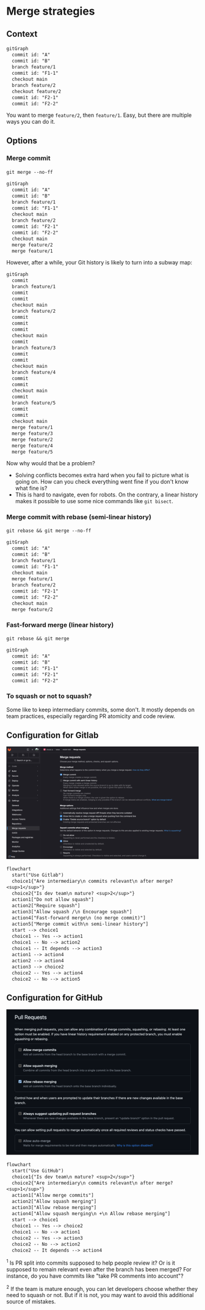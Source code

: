 # Merge strategies

## Context

```mermaid
gitGraph
  commit id: "A"
  commit id: "B"
  branch feature/1
  commit id: "F1-1"
  checkout main
  branch feature/2
  checkout feature/2
  commit id: "F2-1"
  commit id: "F2-2"
```

You want to merge `feature/2`, then `feature/1`. Easy, but there are multiple ways you can do it.

## Options

### Merge commit

`git merge --no-ff`

```mermaid
gitGraph
  commit id: "A"
  commit id: "B"
  branch feature/1
  commit id: "F1-1"
  checkout main
  branch feature/2
  commit id: "F2-1"
  commit id: "F2-2"
  checkout main
  merge feature/2
  merge feature/1
```

However, after a while, your Git history is likely to turn into a subway map:

```mermaid
gitGraph
  commit
  branch feature/1
  commit
  commit
  checkout main
  branch feature/2
  commit
  commit
  commit
  checkout main
  commit
  branch feature/3
  commit
  commit
  checkout main
  branch feature/4
  commit
  commit
  checkout main
  commit
  branch feature/5
  commit
  commit
  checkout main
  merge feature/1
  merge feature/3
  merge feature/2
  merge feature/4
  merge feature/5
```

Now why would that be a problem?

* Solving conflicts becomes extra hard when you fail to picture what is going on. How can you check everything went fine if you don't know what fine is?
* This is hard to navigate, even for robots. On the contrary, a linear history makes it possible to use some nice commands like `git bisect`.

### Merge commit with rebase (semi-linear history)

`git rebase && git merge --no-ff`

```mermaid
gitGraph
  commit id: "A"
  commit id: "B"
  branch feature/1
  commit id: "F1-1"
  checkout main
  merge feature/1
  branch feature/2
  commit id: "F2-1"
  commit id: "F2-2"
  checkout main
  merge feature/2
```

### Fast-forward merge (linear history)

`git rebase && git merge`

```mermaid
gitGraph
  commit id: "A"
  commit id: "B"
  commit id: "F1-1"
  commit id: "F2-1"
  commit id: "F2-2"
```

### To squash or not to squash?

Some like to keep intermediary commits, some don't. It mostly depends on team practices, especially regarding PR atomicity and code review.

## Configuration for Gitlab

<picture>
  <source media="(prefers-color-scheme: light)" srcset="img/light-gitlab_merge_config.png" />
  <img src="img/dark-gitlab_merge_config.png" alt="Gitlab settings" title="Gitlab settings" />
</picture>

```mermaid
flowchart
  start("Use Gitlab")
  choice1{"Are intermediary\n commits relevant\n after merge? <sup>1</sup>"}
  choice2{"Is dev team\n mature? <sup>2</sup>"}
  action1["Do not allow squash"]
  action2["Require squash"]
  action3["Allow squash /\n Encourage squash"]
  action4["Fast-forward merge\n (no merge commit)"]
  action5["Merge commit with\n semi-linear history"]
  start --> choice1
  choice1 -- Yes --> action1
  choice1 -- No --> action2
  choice1 -- It depends --> action3
  action1 --> action4
  action2 --> action4
  action3 --> choice2
  choice2 -- Yes --> action4
  choice2 -- No --> action5
```

## Configuration for GitHub

<picture>
  <source media="(prefers-color-scheme: light)" srcset="img/light-github_merge_config.png" />
  <img src="img/dark-github_merge_config.png" alt="GitHub settings" title="GitHub settings" />
</picture>

```mermaid
flowchart
  start("Use GitHub")
  choice1{"Is dev team\n mature? <sup>2</sup>"}
  choice2{"Are intermediary\n commits relevant\n after merge? <sup>1</sup>"}
  action1["Allow merge commits"]
  action2["Allow squash merging"]
  action3["Allow rebase merging"]
  action4["Allow squash merging\n +\n Allow rebase merging"]
  start --> choice1
  choice1 -- Yes --> choice2
  choice1 -- No --> action1
  choice2 -- Yes --> action3
  choice2 -- No --> action2
  choice2 -- It depends --> action4
```

<sup>1</sup> Is PR split into commits supposed to help people review it? Or is it supposed to remain relevant even after the branch has been merged? For instance, do you have commits like "take PR comments into account"?

<sup>2</sup> If the team is mature enough, you can let developers choose whether they need to squash or not. But if it is not, you may want to avoid this additional source of mistakes.
